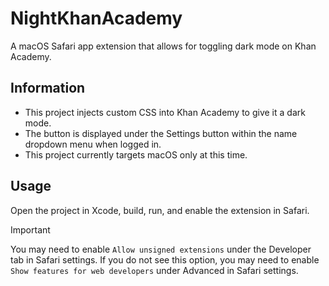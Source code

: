 # NightKhanAcademy
A macOS Safari app extension that allows for toggling dark mode on Khan Academy.

## Information
- This project injects custom CSS into Khan Academy to give it a dark mode.
- The button is displayed under the Settings button within the name dropdown menu when logged in.
- This project currently targets macOS only at this time.

## Usage
Open the project in Xcode, build, run, and enable the extension in Safari.

> [!IMPORTANT]  
> You may need to enable `Allow unsigned extensions` under the Developer tab in Safari settings. If you do not see this option, you may need to enable `Show features for web developers` under Advanced in Safari settings.
